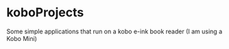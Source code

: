 koboProjects
============

Some simple applications that run on a kobo e-ink book reader (I am using a Kobo Mini)
